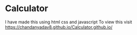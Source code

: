 # Calculator
I have made this using html css and javascript
To view this visit https://chandanyadav8.github.io/Calculator.github.io/
